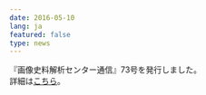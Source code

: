 ```yaml
---
date: 2016-05-10
lang: ja
featured: false
type: news
---
```

『画像史料解析センター通信』73号を発行しました。<br/>
詳細は<a href="http://www.hi.u-tokyo.ac.jp/gazo/centernewslist.htm" target="_blank">こちら</a>。
